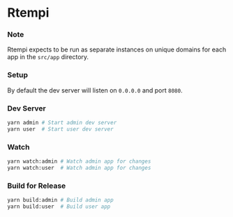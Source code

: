 # Rtempi

### Note

Rtempi expects to be run as separate instances on unique domains for each app
in the `src/app` directory. 

### Setup

By default the dev server will listen on `0.0.0.0` and port `8080`.

### Dev Server

```bash
yarn admin # Start admin dev server
yarn user  # Start user dev server
```

### Watch

```bash
yarn watch:admin # Watch admin app for changes
yarn watch:user  # Watch admin app for changes
```

### Build for Release

```bash
yarn build:admin # Build admin app
yarn build:user  # Build user app
```
